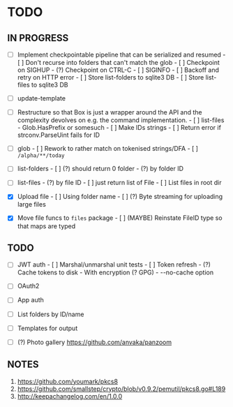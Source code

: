 # TODO

## IN PROGRESS

- [ ] Implement checkpointable pipeline that can be serialized and resumed
      - [ ] Don't recurse into folders that can't match the glob
      - [ ] Checkpoint on SIGHUP
      - (?) Checkpoint on CTRL-C
      - [ ] SIGINFO
      - [ ] Backoff and retry on HTTP error
      - [ ] Store list-folders to sqlite3 DB
      - [ ] Store list-files to sqlite3 DB

- [ ] update-template

- [ ] Restructure so that Box is just a wrapper around the API and the complexity devolves on
      e.g. the command implementation.
      - [ ] list-files
            - Glob.HasPrefix or somesuch
      - [ ] Make IDs strings
      - [ ] Return error if strconv.ParseUint fails for ID

- [ ] glob
      - [ ] Rework to rather match on tokenised strings/DFA
      - [ ] `/alpha/**/today`

- [ ] list-folders
      - [ ] (?) should return 0 folder
      - (?) by folder ID

- [ ] list-files
      - (?) by file ID
      - [ ] just return list of File
      - [ ] List files in root dir

- [x] Upload file
      - [ ] Using folder name
      - [ ] (?) Byte streaming for uploading large files

- [x] Move file funcs to `files` package
      - [ ] (MAYBE) Reinstate FileID type so that maps are typed

## TODO
- [ ] JWT auth
      - [ ] Marshal/unmarshal unit tests
      - [ ] Token refresh
      - (?) Cache tokens to disk
            - With encryption (? GPG)
            - --no-cache option

- [ ] OAuth2
- [ ] App auth
- [ ] List folders by ID/name
- [ ] Templates for output
- [ ] (?) Photo gallery
      https://github.com/anvaka/panzoom

## NOTES

1. https://github.com/youmark/pkcs8
2. https://github.com/smallstep/crypto/blob/v0.9.2/pemutil/pkcs8.go#L189
3. http://keepachangelog.com/en/1.0.0
